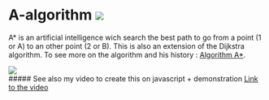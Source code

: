 # A-algorithm         <img src="https://img.shields.io/ansible/quality/288039443">
A* is an artificial intelligence wich search the best path to go from a point (1 or A) to an other point (2 or B). This is also an extension of the Dijkstra algorithm.
To see more on the algorithm and his history : <a href="https://fr.wikipedia.org/wiki/Algorithme_A*">Algorithm A*</a>.
<div>
  <img src="https://upload.wikimedia.org/wikipedia/commons/5/5d/Astar_progress_animation.gif"/>
</div>
##### See also my video to create this on javascript + demonstration <a href="https://www.youtube.com/watch?v=RPm9Bi26pLA">Link to the video</a>
